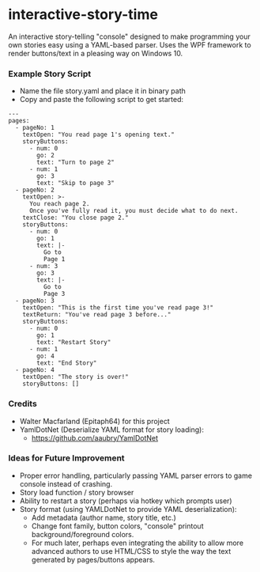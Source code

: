 # interactive-story-time
An interactive story-telling "console" designed to make programming your own stories easy using a YAML-based parser. Uses the WPF framework to render buttons/text in a pleasing way on Windows 10.

### Example Story Script
- Name the file story.yaml and place it in binary path
- Copy and paste the following script to get started:

```
---
pages:
  - pageNo: 1
    textOpen: "You read page 1's opening text."
    storyButtons:
      - num: 0
        go: 2
        text: "Turn to page 2"
      - num: 1
        go: 3
        text: "Skip to page 3"
  - pageNo: 2
    textOpen: >-
      You reach page 2.
      Once you've fully read it, you must decide what to do next.
    textClose: "You close page 2."
    storyButtons:
      - num: 0
        go: 1
        text: |-
          Go to
          Page 1
      - num: 3
        go: 3
        text: |-
          Go to
          Page 3
  - pageNo: 3
    textOpen: "This is the first time you've read page 3!"
    textReturn: "You've read page 3 before..."
    storyButtons:
      - num: 0
        go: 1
        text: "Restart Story"
      - num: 1
        go: 4
        text: "End Story"
  - pageNo: 4
    textOpen: "The story is over!"
    storyButtons: []
```

### Credits
- Walter Macfarland (Epitaph64) for this project
- YamlDotNet (Deserialize YAML format for story loading):
  - https://github.com/aaubry/YamlDotNet

### Ideas for Future Improvement
- Proper error handling, particularly passing YAML parser errors to game console instead of crashing.
- Story load function / story browser
- Ability to restart a story (perhaps via hotkey which prompts user)
- Story format (using YAMLDotNet to provide YAML deserialization):
  - Add metadata (author name, story title, etc.)
  - Change font family, button colors, "console" printout background/foreground colors.
  - For much later, perhaps even integrating the ability to allow more advanced authors to use HTML/CSS to style the way the text generated by pages/buttons appears.

